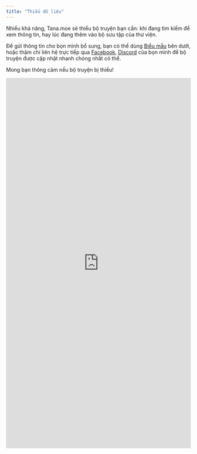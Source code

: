 ```yaml
---
title: "Thiếu dữ liệu"
---
```


Nhiều khả năng, Tana.moe sẽ thiếu bộ truyện bạn cần: khi đang tìm kiếm để xem thông tin, hay lúc đang thêm vào bộ sưu tập của thư viện.

Để gửi thông tin cho bọn mình bổ sung, bạn có thể dùng [Biểu mẫu](https://forms.gle/JgQQyksD23bd32Tb7) bên dưới, hoặc thậm chí liên hệ trực tiếp qua [Facebook](https://www.facebook.com/tanamoee), [Discord](https://via.tana.moe/discord) của bọn mình để bộ truyện được cập nhật nhanh chóng nhất có thể.

Mong bạn thông cảm nếu bộ truyện bị thiếu!

<iframe src="https://docs.google.com/forms/d/e/1FAIpQLSf9smbz1BOheUyADCZi4X8FaLEgab1vb1yv7qWTGMitUaoDYQ/viewform?embedded=true" width="100%" height="1010" frameborder="0" marginheight="0" marginwidth="0" class="rounded-md">Đang tải…</iframe>

